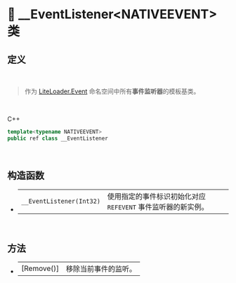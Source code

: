 # 🔖 __EventListener\<NATIVEEVENT\> 类

## 定义

<br>

>作为 [LiteLoader.Event](../LiteLoader.Event) 命名空间中所有**事件监听器**的模板基类。

<br>

C++
```cpp
template<typename NATIVEEVENT>
public ref class __EventListener
```

<br>

## 构造函数

- 
    |||
    |-|-|
    |`__EventListener(Int32)`|使用指定的事件标识初始化对应 `REFEVENT` 事件监听器的新实例。|

<br>

## 方法

- 
    |||
    |-|-|
    |[Remove()]|移除当前事件的监听。|